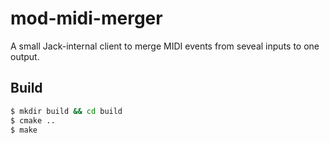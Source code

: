 # mod-midi-merger

A small Jack-internal client to merge MIDI events from seveal inputs
to one output.

## Build
```bash
$ mkdir build && cd build
$ cmake ..
$ make
```
